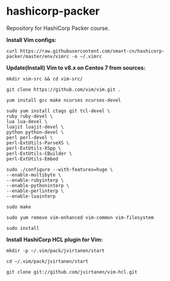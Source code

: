 # hashicorp-packer
Repository for HashiCorp Packer course.

**Install Vim configs:**

    curl https://raw.githubusercontent.com/smart-cn/hashicorp-packer/master/env/vimrc -o ~/.vimrc
**Update(Install) Vim to v8.x on Centos 7 from sources:**

    mkdir vim-src && cd vim-src/

    git clone https://github.com/vim/vim.git .

    yum install gcc make ncurses ncurses-devel

    sudo yum install ctags git tcl-devel \
    ruby ruby-devel \
    lua lua-devel \
    luajit luajit-devel \
    python python-devel \
    perl perl-devel \
    perl-ExtUtils-ParseXS \
    perl-ExtUtils-XSpp \
    perl-ExtUtils-CBuilder \
    perl-ExtUtils-Embed

    sudo ./configure --with-features=huge \
    --enable-multibyte \
    --enable-rubyinterp \
    --enable-pythoninterp \
    --enable-perlinterp \
    --enable-luainterp

    sudo make

    sudo yum remove vim-enhanced vim-common vim-filesystem

    sudo install
**Install HashiCorp HCL plugin for Vim:**
```
mkdir -p ~/.vim/pack/jvirtanen/start

cd ~/.vim/pack/jvirtanen/start

git clone git://github.com/jvirtanen/vim-hcl.git
```

